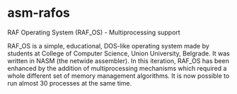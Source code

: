 # asm-rafos

RAF Operating System (RAF_OS) - Multiprocessing support

RAF_OS is a simple, educational, DOS-like operating system made by students at College of Computer Science, Union University, Belgrade. It was written in NASM (the netwide assembler). In this iteration, RAF_OS has been enhanced by the addition of multiprocessing mechanisms which required a whole different set of memory management algorithms. It is now possible to run almost 30 processes at the same time.
